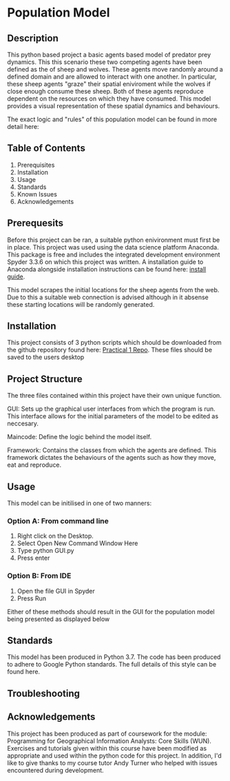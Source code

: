 # Population Model

## Description

This python based project a basic agents based model of predator prey dynamics. This this scenario these two competing agents have been defined as the of sheep and wolves. These agents move randomly around a defined domain and are allowed to interact with one another. In particular, these sheep agents "graze" their spatial eniviroment while the wolves if close enough consume these sheep. Both of these agents reproduce dependent on the resources on which they have consumed. This model provides a visual representation of these spatial dynamics and behaviours.

The exact logic and "rules" of this population model can be found in more detail here:

## Table of Contents

1. Prerequisites
2. Installation
3. Usage
4. Standards
4. Known Issues
5. Acknowledgements

## Prerequesits

Before this project can be ran, a suitable python enivironment must first be in place. This project was used using the data science platform Anaconda. This package is free and includes the integrated development environment Spyder 3.3.6 on which this project was written. A installation guide to Anaconda alongside installation instructions can be found here: 
[install guide](https://docs.anaconda.com/anaconda/install/windows/ "").

This model scrapes the initial locations for the sheep agents from the web. Due to this a suitable web connection is advised although in it absense these starting locations will be randomly generated.


## Installation

This project consists of 3 python scripts which should be downloaded from the github repository found here: [Practical 1 Repo](https://github.com/mjggibson4/Practical1 ""). These files should be saved to the users desktop

## Project Structure

The three files contained within this project have their own unique function.

GUI:  Sets up the graphical user interfaces from which the program is run. This interface allows for the initial parameters of the model to be edited as neccesary. 

Maincode: Define the logic behind the model itself.

Framework: Contains the classes from which the agents are defined. This framework dictates the behaviours of the agents such as how they move, eat and reproduce. 

## Usage

This model can be initilised in one of two manners:

### Option A: From command line
1. Right click on the Desktop.
2. Select Open New Command Window Here
3. Type python GUI.py
4. Press enter

### Option B: From IDE
1. Open the file GUI in Spyder
2. Press Run

Either of these methods should result in the GUI for the population model being presented as displayed below





## Standards

This model has been produced in Python 3.7. The code has been produced to adhere to Google Python standards. The full details of this style can be found here. 

## Troubleshooting





## Acknowledgements

This project has been produced as part of coursework for the module: Programming for Geographical Information Analysts: Core Skills (WUN).  Exercises and tutorials given within this course have been modified as appropriate and used within the python code for this project. In addition, I'd like to give thanks to my course tutor Andy Turner who helped with issues encountered during development.
